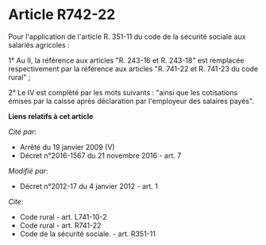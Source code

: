 # Article R742-22

Pour l'application de l'article R. 351-11 du code de la sécurité sociale aux salariés agricoles : 

1° Au II, la référence aux articles "R. 243-16 et R. 243-18" est remplacée respectivement par la référence aux articles "R.
741-22 et R. 741-23 du code rural" ; 

2° Le IV est complété par les mots suivants : "ainsi que les cotisations émises par la caisse après déclaration par
l'employeur des salaires payés".

**Liens relatifs à cet article**

_Cité par_:

  - Arrêté du 19 janvier 2009 (V)
  - Décret n°2016-1567 du 21 novembre 2016 - art. 7

_Modifié par_:

  - Décret n°2012-17 du 4 janvier 2012 - art. 1

_Cite_:

  - Code rural - art. L741-10-2
  - Code rural - art. R741-22
  - Code de la sécurité sociale. - art. R351-11
